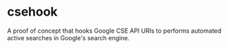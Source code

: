 # csehook
A proof of concept that hooks Google CSE API URIs to performs automated active searches in Google's search engine.
